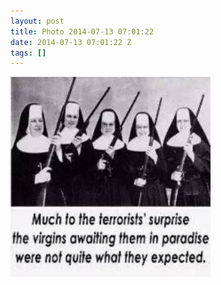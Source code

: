 ```yaml
---
layout: post
title: Photo 2014-07-13 07:01:22
date: 2014-07-13 07:01:22 Z
tags: []
---
```

![](/media/2014/07/91623608317.jpg)
